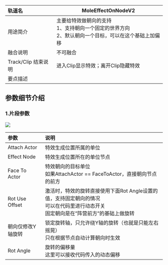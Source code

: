 | 轨道名 | MoleEffectOnNodeV2 |
| :--- | --- |
| 用途简介 | 主要给特效做朝向的支持<br/>1、支持朝向一个固定的世界方向<br/>2、默认朝向一个目标，可以在这个基础上加偏移 |
| 融合说明 | 不可融合 |
| Track/Clip 结束说明 | 进入Clip显示特效；离开Clip隐藏特效 |
| 要点描述 |  |


## 参数细节介绍
### 1.片段参数
![](https://cdn.nlark.com/yuque/0/2024/png/22817384/1713943524463-7dc34ab1-725a-4875-9506-760a20e30104.png)

| **参数** | **说明** |
| :--- | :--- |
| Attach Actor | 特效生成位置所属的单位 |
| Effect Node | 特效生成位置所在的单位节点 |
| Face To Actor | 特效朝向的目标单位<br/>如果AttachActor == FaceToActor，直接朝向节点的前方 |
| Rot Use Offset | 激活时，特效的旋转直接使用下面Rot Angle设置的值，支持固定朝向的情况<br/>可以在代码里进行动态开关<br/>固定朝向是在”阵营前方”的基础上做旋转 |
| 朝向仅修改Y轴旋转 | 锁定旋转轴，只允许绕Y轴的旋转（也就是只能左右摇晃）<br/>只在根据节点自动计算朝向时生效 |
| Rot Angle | 旋转的偏移量<br/>这里可以接收代码传入的动态偏移 |


### 
